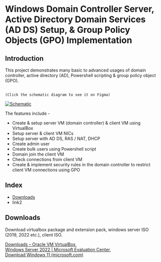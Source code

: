 <h1>Windows Domain Controller Server, Active Directory Domain Services (AD DS) Setup, & Group Policy Objects (GPO) Implementation</h1>
<h2>Introduction</h2>
This project demonstrates many basic to advanced usages of domain controller, active directory (AD), Powershell scripting & group policy object (GPO).</br></br>

`(Click the schematic diagram to see it on Figma)`

[![Schematic](https://github.com/MehediEhteshum/adds-gpo/blob/main/screenshots/Screenshot%202023-09-19%20172551.png)](https://www.figma.com/file/rFRTPwspiE9JIS8MRxIHc1/Windows-Domain-Controller-(Active-Directory-DS)-Schematic?type=whiteboard&node-id=0%3A1&t=cPZLwiZedmpp0mul-1)

The features include -

- Create & setup server VM (domain controller) & client VM using VirtualBox
- Setup server & client VM NICs
- Setup server with AD DS, RAS / NAT, DHCP
- Create admin user
- Create bulk users using Powershell script
- Domain join the client VM
- Check connections from client VM
- Create & implement security rules in the domain controller to restrict client VM connections using GPO
<h2>Index</h2>

- [Downloads](#downloads)
- link2
<h2>Downloads</h2>
Download virtualbox package and extension pack, windows server ISO (2019, 2022 etc.), client ISO.</br>

[Downloads – Oracle VM VirtualBox](https://www.virtualbox.org/wiki/Downloads),</br>
[Windows Server 2022 | Microsoft Evaluation Center](https://www.microsoft.com/en-us/evalcenter/download-windows-server-2022),</br>
[Download Windows 11 (microsoft.com)](https://www.microsoft.com/en-ca/software-download/windows11)</br>

